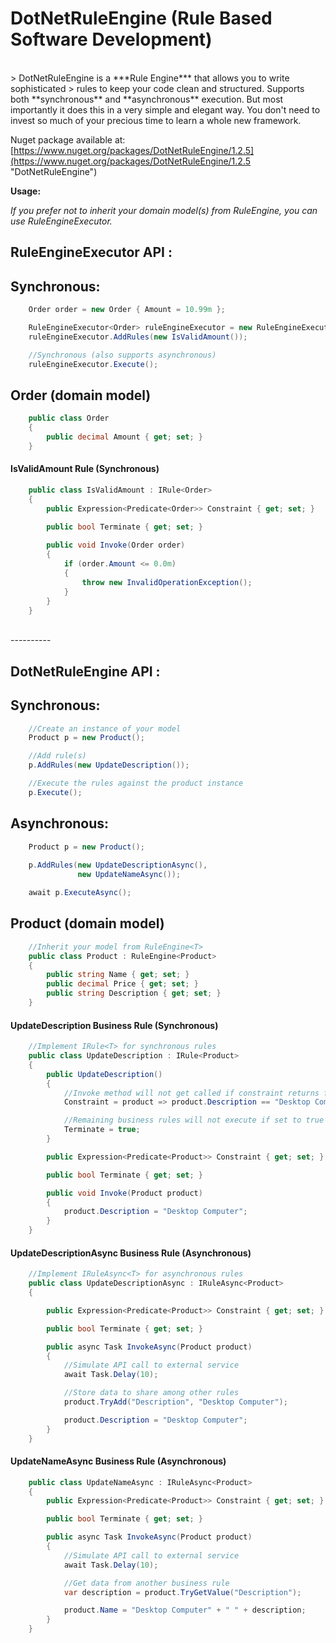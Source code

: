 # DotNetRuleEngine (Rule Based Software Development)

<br />
> DotNetRuleEngine is a ***Rule Engine*** that allows you to write sophisticated 
> rules to keep your code clean and structured. Supports both **synchronous** and **asynchronous** execution. But most importantly it does this in a very simple and elegant way. You don't need to invest so much of your precious time to learn a whole new framework.


Nuget package available at: [https://www.nuget.org/packages/DotNetRuleEngine/1.2.5](https://www.nuget.org/packages/DotNetRuleEngine/1.2.5 "DotNetRuleEngine")

**Usage:**


*If you prefer not to inherit your domain model(s) from RuleEngine, you can use RuleEngineExecutor.*

## **RuleEngineExecutor API :** ##

## **Synchronous:** ##

```csharp
	Order order = new Order { Amount = 10.99m };

    RuleEngineExecutor<Order> ruleEngineExecutor = new RuleEngineExecutor<Order>(order);
    ruleEngineExecutor.AddRules(new IsValidAmount());

    //Synchronous (also supports asynchronous)
    ruleEngineExecutor.Execute();
```
## **Order (domain model)** ##

```csharp
    public class Order
	{
		public decimal Amount { get; set; }
	}
```

#### **IsValidAmount Rule (Synchronous)** ####
```csharp
    public class IsValidAmount : IRule<Order>
    {
        public Expression<Predicate<Order>> Constraint { get; set; }

        public bool Terminate { get; set; }
        
        public void Invoke(Order order)
        {
            if (order.Amount <= 0.0m)
            {
                throw new InvalidOperationException();
            }
        }
    }
```

<br />
----------
<br />

## **DotNetRuleEngine API :** ##

## **Synchronous:** ##

```csharp
	//Create an instance of your model
    Product p = new Product();

    //Add rule(s)
	p.AddRules(new UpdateDescription());

    //Execute the rules against the product instance
	p.Execute();
```

## **Asynchronous:** ##

```csharp
    Product p = new Product();
    
	p.AddRules(new UpdateDescriptionAsync(),
               new UpdateNameAsync());

	await p.ExecuteAsync();
```

## **Product (domain model)** ##

```csharp
    //Inherit your model from RuleEngine<T>
    public class Product : RuleEngine<Product>
	{
		public string Name { get; set; }
		public decimal Price { get; set; }
		public string Description { get; set; }
	}
```
 
#### **UpdateDescription Business Rule (Synchronous)** ####
    
```csharp
    //Implement IRule<T> for synchronous rules
	public class UpdateDescription : IRule<Product>
    {
        public UpdateDescription()
        {
            //Invoke method will not get called if constraint returns false
            Constraint = product => product.Description == "Desktop Computer";

            //Remaining business rules will not execute if set to true
            Terminate = true;
        }

        public Expression<Predicate<Product>> Constraint { get; set; }

        public bool Terminate { get; set; }

        public void Invoke(Product product)
        {
            product.Description = "Desktop Computer";
        }
    }
```



#### **UpdateDescriptionAsync Business Rule (Asynchronous)** ####

```csharp
    //Implement IRuleAsync<T> for asynchronous rules
    public class UpdateDescriptionAsync : IRuleAsync<Product>
    {

        public Expression<Predicate<Product>> Constraint { get; set; }

        public bool Terminate { get; set; }

        public async Task InvokeAsync(Product product)
        {
            //Simulate API call to external service
            await Task.Delay(10);

            //Store data to share among other rules
            product.TryAdd("Description", "Desktop Computer");

            product.Description = "Desktop Computer";
        }
    }
```

#### **UpdateNameAsync Business Rule (Asynchronous)** ####

```csharp
    public class UpdateNameAsync : IRuleAsync<Product>
    {
        public Expression<Predicate<Product>> Constraint { get; set; }

        public bool Terminate { get; set; }

        public async Task InvokeAsync(Product product)
        {
            //Simulate API call to external service
            await Task.Delay(10);

            //Get data from another business rule
            var description = product.TryGetValue("Description");

            product.Name = "Desktop Computer" + " " + description;
        }
    }
```
